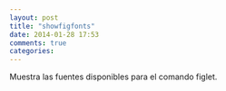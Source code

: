 ```yaml
---
layout: post
title: "showfigfonts"
date: 2014-01-28 17:53
comments: true
categories: 
---
```

Muestra las fuentes disponibles para el comando figlet.

